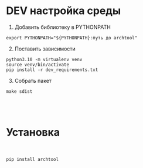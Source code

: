 # DEV настройка среды

1. Добавить библиотеку в PYTHONPATH
```
export PYTHONPATH="${PYTHONPATH}:путь до archtool"
```
2. Поставить зависимости
```
python3.10 -m virtualenv venv
source venv/bin/activate
pip install -r dev_requirements.txt
```
3. Собрать пакет 
```
make sdist
```

</br>
</br>

# Установка
</br>

```
pip install archtool
```